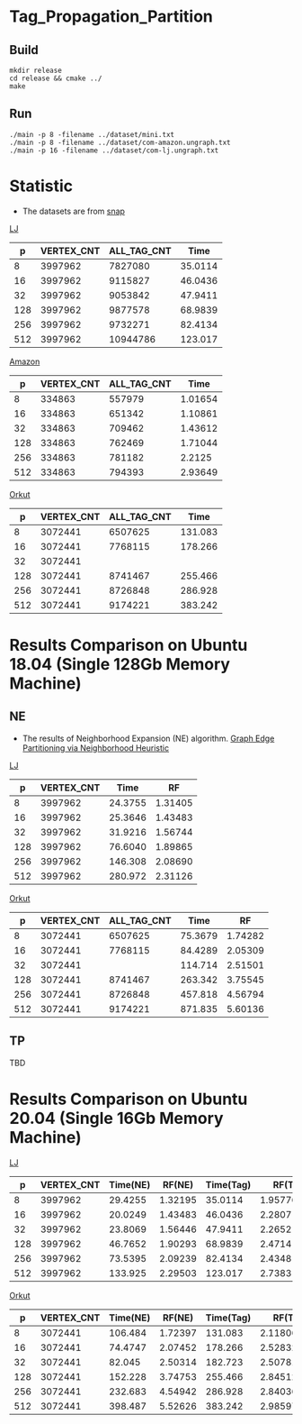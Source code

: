 # Tag_Propagation_Partition

## Build
```shell
mkdir release
cd release && cmake ../
make
```

## Run
```shell
./main -p 8 -filename ../dataset/mini.txt
./main -p 8 -filename ../dataset/com-amazon.ungraph.txt
./main -p 16 -filename ../dataset/com-lj.ungraph.txt
```



# Statistic
- The datasets are from [snap](http://snap.stanford.edu/data/index.html)

[LJ](http://snap.stanford.edu/data/com-LiveJournal.html)

| p    | VERTEX_CNT | ALL_TAG_CNT | Time    |
| ---- | ---------- | ----------- | ------- |
| 8    | 3997962    | 7827080     | 35.0114 |
| 16   | 3997962    | 9115827     | 46.0436 |
| 32   | 3997962    | 9053842     | 47.9411 |
| 128  | 3997962    | 9877578     | 68.9839 |
| 256  | 3997962    | 9732271     | 82.4134 |
| 512  | 3997962    | 10944786    | 123.017 |



[Amazon](http://snap.stanford.edu/data/com-Amazon.html)

| p    | VERTEX_CNT | ALL_TAG_CNT | Time    |
| ---- | ---------- | ----------- | ------- |
| 8    | 334863     | 557979      | 1.01654 |
| 16   | 334863     | 651342      | 1.10861 |
| 32   | 334863     | 709462      | 1.43612 |
| 128  | 334863     | 762469      | 1.71044 |
| 256  | 334863     | 781182      | 2.2125  |
| 512  | 334863     | 794393      | 2.93649 |



[Orkut](http://snap.stanford.edu/data/com-Orkut.html)

| p    | VERTEX_CNT | ALL_TAG_CNT | Time    |
| ---- | ---------- | ----------- | ------- |
| 8    | 3072441    | 6507625     | 131.083 |
| 16   | 3072441    | 7768115     | 178.266 |
| 32   | 3072441    |             |         |
| 128  | 3072441    | 8741467     | 255.466 |
| 256  | 3072441    | 8726848     | 286.928 |
| 512  | 3072441    | 9174221     | 383.242 |


# Results Comparison on Ubuntu 18.04 (Single 128Gb Memory Machine)

## NE 

- The results of Neighborhood Expansion (NE) algorithm.
[Graph Edge Partitioning via Neighborhood Heuristic](http://www.kdd.org/kdd2017/papers/view/graph-edge-partitioning-via-neighborhood-heuristic)

[LJ](http://snap.stanford.edu/data/com-LiveJournal.html)

| p    | VERTEX_CNT | Time    | RF      |
| ---- | ---------- | ------- | ------- |
| 8    | 3997962    | 24.3755 | 1.31405 |
| 16   | 3997962    | 25.3646 | 1.43483 |
| 32   | 3997962    | 31.9216 | 1.56744 |
| 128  | 3997962    | 76.6040 | 1.89865 |
| 256  | 3997962    | 146.308 | 2.08690 |
| 512  | 3997962    | 280.972 | 2.31126 |


[Orkut](http://snap.stanford.edu/data/com-Orkut.html)

| p    | VERTEX_CNT | ALL_TAG_CNT | Time    | RF      |
| ---- | ---------- | ----------- | ------- | ------- |
| 8    | 3072441    | 6507625     | 75.3679 | 1.74282 |
| 16   | 3072441    | 7768115     | 84.4289 | 2.05309 |
| 32   | 3072441    |             | 114.714 | 2.51501 |
| 128  | 3072441    | 8741467     | 263.342 | 3.75545 |
| 256  | 3072441    | 8726848     | 457.818 | 4.56794 |
| 512  | 3072441    | 9174221     | 871.835 | 5.60136 |

## TP

TBD



# Results Comparison on Ubuntu 20.04 (Single 16Gb Memory Machine)

[LJ](http://snap.stanford.edu/data/com-LiveJournal.html)

| p    | VERTEX_CNT | Time(NE) | RF(NE)  | Time(Tag) | RF(Tag)     |
| ---- | ---------- | -------- | ------- | --------- | ----------- |
| 8    | 3997962    | 29.4255  | 1.32195 | 35.0114   | 1.957767483 |
| 16   | 3997962    | 20.0249  | 1.43483 | 46.0436   | 2.2807      |
| 32   | 3997962    | 23.8069  | 1.56446 | 47.9411   | 2.2652      |
| 128  | 3997962    | 46.7652  | 1.90293 | 68.9839   | 2.4714      |
| 256  | 3997962    | 73.5395  | 2.09239 | 82.4134   | 2.4348      |
| 512  | 3997962    | 133.925  | 2.29503 | 123.017   | 2.7383      |

[Orkut](http://snap.stanford.edu/data/com-Orkut.html)

| p    | VERTEX_CNT | Time(NE) | RF(NE)  | Time(Tag) | RF(Tag)     |
| ---- | ---------- | -------- | ------- | --------- | ----------- |
| 8    | 3072441    | 106.484  | 1.72397 | 131.083   | 2.118063455 |
| 16   | 3072441    | 74.4747  | 2.07452 | 178.266   | 2.528320316 |
| 32   | 3072441    | 82.045   | 2.50314 | 182.723   | 2.5078125   |
| 128  | 3072441    | 152.228  | 3.74753 | 255.466   | 2.845121192 |
| 256  | 3072441    | 232.683  | 4.54942 | 286.928   | 2.840363086 |
| 512  | 3072441    | 398.487  | 5.52626 | 383.242   | 2.985971415 |

## 
